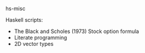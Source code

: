 hs-misc

Haskell scripts:

- The Black and Scholes (1973) Stock option formula
- Literate programming
- 2D vector types
